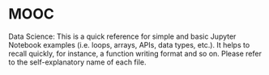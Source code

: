 # MOOC
Data Science: 
This is a quick reference for simple and basic Jupyter Notebook examples (i.e. loops, arrays, APIs, data types, etc.). It helps to recall quickly, for instance, a function writing format and so on. Please refer to the self-explanatory name of each file. 
